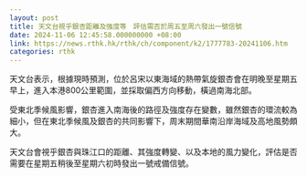 ```yaml
---
layout: post
title: 天文台視乎銀杏距離及強度等　評估需否於周五至周六發出一號信號
date: 2024-11-06 12:45:58.000000000 +08:00
link: https://news.rthk.hk/rthk/ch/component/k2/1777783-20241106.htm
categories: rthk
---
```


天文台表示，根據現時預測，位於呂宋以東海域的熱帶氣旋銀杏會在明晚至星期五早上，進入本港800公里範圍，並採取偏西方向移動，橫過南海北部。

受東北季候風影響，銀杏進入南海後的路徑及強度存在變數，雖然銀杏的環流較為細小，但在東北季候風及銀杏的共同影響下，周末期間華南沿岸海域及高地風勢頗大。

天文台會視乎銀杏與珠江口的距離、其強度轉變、以及本地的風力變化，評估是否需要在星期五稍後至星期六初時發出一號戒備信號。
